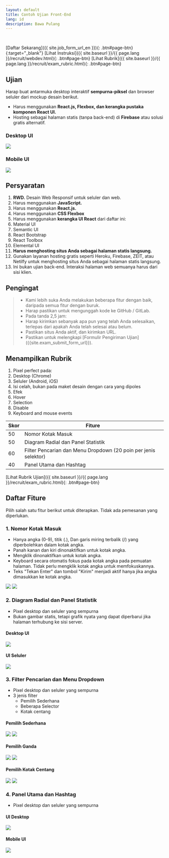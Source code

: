 ```yaml
---
layout: default
title: Contoh Ujian Front-End
lang: id
description: Bawa Pulang
---
```




<br>

[Daftar Sekarang]({{ site.job_form_url_en }}){: .btn#page-btn}{:target="\_blank"}
[Lihat Instruksi]({{ site.baseurl }}/{{ page.lang }}/recruit/webdev.html){: .btn#page-btn}
[Lihat Rubrik]({{ site.baseurl }}/{{ page.lang }}/recruit/exam_rubric.html){: .btn#page-btn}

## Ujian

Harap buat antarmuka desktop interaktif **sempurna-piksel** dan browser seluler dari mockup desain berikut.

- Harus menggunakan **React.js, Flexbox, dan kerangka pustaka komponen React UI.**
- Hosting sebagai halaman statis (tanpa back-end) di **Firebase** atau solusi gratis alternatif.

### Desktop UI

<img src='https://lh3.googleusercontent.com/SBQWfwg0cfPBcIyvuK1qAlIX3F3t25vj6uOVahV-E7Rhg-RTKJABufr4rYEHkLd3Cv35n3isUWyFwdEHMeIfsoQ3yDlKKqdhuWvSTz0JuAn3U92Y0nZ_7aC-_raJ9QdxmISoLb0GMw=w1417' />

### Mobile UI

<img src='https://lh3.googleusercontent.com/d7JgqvyPNjQOZEZEoVyTMJcAHRnBTDIZDDJo9rjbIVU-dLiQ2SYOacqNqheAbNkK_A1DBHQS-7qNwkaAb4fvgUa-bx4pJcUOjS0lKGpcK0Dm32KjXLzy_M9yjVwkd1gopwESZau8iw=w308' />

## Persyaratan

1. **RWD.** Desain Web Responsif untuk seluler dan web.
1. Harus menggunakan **JavaScript.**
1. Harus menggunakan **React.js.**
1. Harus menggunakan **CSS Flexbox**
1. Harus menggunakan **kerangka UI React** dari daftar ini:
1. Material UI
1. Semantic UI
1. React Bootstrap
1. React Toolbox
1. Elemental UI
1. **Harus menghosting situs Anda sebagai halaman statis langsung.**
1. Gunakan layanan hosting gratis seperti Heroku, Firebase, ZEIT, atau Netilfy untuk menghosting situs Anda sebagai halaman statis langsung.
1. Ini bukan ujian back-end. Interaksi halaman web semuanya harus dari sisi klien.

## Pengingat

> - Kami lebih suka Anda melakukan beberapa fitur dengan baik, daripada semua fitur dengan buruk.
> - Harap pastikan untuk mengunggah kode ke GitHub / GitLab.
> - Pada tanda 2,5 jam:
> - Harap kirimkan sebanyak apa pun yang telah Anda selesaikan, terlepas dari apakah Anda telah selesai atau belum.
> - Pastikan situs Anda aktif, dan kirimkan URL.
> - Pastikan untuk melengkapi [Formulir Pengiriman Ujian] ({{site.exam_submit_form_url}}).

## Menampilkan Rubrik

1. Pixel perfect pada:
1. Desktop (Chrome)
1. Seluler (Android, iOS)
1. Isi celah, bukan pada maket desain dengan cara yang dipoles
1. Efek
1. Hover
1. Selection
1. Disable
1. Keyboard and mouse events

| Skor | Fiture                                                          |
| ---- | --------------------------------------------------------------- |
| 50   | Nomor Kotak Masuk                                               |
| 50   | Diagram Radial dan Panel Statistik                              |
| 60   | Filter Pencarian dan Menu Dropdown (20 poin per jenis selektor) |
| 40   | Panel Utama dan Hashtag                                         |

[Lihat Rubrik Ujian]({{ site.baseurl }}/{{ page.lang }}/recruit/exam_rubric.html){: .btn#page-btn}

## Daftar Fiture

Pilih salah satu fitur berikut untuk diterapkan. Tidak ada pemesanan yang diperlukan.

### 1. Nomor Kotak Masuk

- Hanya angka (0-9), titik (.), Dan garis miring terbalik (/) yang diperbolehkan dalam kotak angka.
- Panah kanan dan kiri dinonaktifkan untuk kotak angka.
- Mengklik dinonaktifkan untuk kotak angka.
- Keyboard secara otomatis fokus pada kotak angka pada pemuatan halaman. Tidak perlu mengklik kotak angka untuk memfokuskannya.
- Teks "Tekan Enter" dan tombol "Kirim" menjadi aktif hanya jika angka dimasukkan ke kotak angka.

<img src='https://lh3.googleusercontent.com/ox5SLTTaUphHmgJiyjktWSEvtiw14pCxqL151hVq27BQbfuc2ur7X5B0UoFnIUwI6tGlxbKCD8WyGG1iszRx1h3JJBDDl9fFYEh2UXDIALI4JpIMmf24qqghg27Kp4hkt2Ed9qFUcQ=w386' />

<img src='https://lh3.googleusercontent.com/rB8z7QO1lzjB2QjQBmrjg1B9-hOkowQUVVwG-jHCGgqIWe-KFQ4dSkYWwYJvrZYOo9oPwr4Vd5PyW1oxF316LsNqys1Nw-Q8iXab-y5wBRoMthow3P_1ycTyt45RjouxjCUrH5QLTQ=w386' />

### 2. Diagram Radial dan Panel Statistik

- Pixel desktop dan seluler yang sempurna
- Bukan gambar statis, tetapi grafik nyata yang dapat diperbarui jika halaman terhubung ke sisi server.

#### Desktop UI

<img src='https://lh3.googleusercontent.com/zRIxNrIztI22WJYDs4EcrjnciyQ2ByIRVSu6R-JCpBCo0e2hT9_g1RwdcBbmyaSebQRUk06NscQ6waV0eiQZ1HTBjcVSg6Ildeo-sc9qhFLRnx1tKgK0u8tlKD0eyMMgMwNWp0cS4A=w260' />

#### UI Seluler

<img src='https://lh3.googleusercontent.com/KgF-3-t90xkaH0efRhGiskSRs-lXZhbwQNtvL2GRiWiw76Os7hmvNe4T8kqSlbxNVDmqpUKDLPeODxVZk5P6yTqTiFYxqamU0GogSxARSAKaBy_lmLHnWNdgjw4oURMaxW5G4KBOtg=w358' />

### 3. Filter Pencarian dan Menu Dropdown

- Pixel desktop dan seluler yang sempurna
- 3 jenis filter
  - Pemilih Sederhana
  - Beberapa Selector
  - Kotak centang

#### Pemilih Sederhana

<img src='https://lh3.googleusercontent.com/_Yq-Q8WnX2cV3y305Q4GbHNuugYC173fCTPixp3aigX7ZxKyf5ok1nRGoCQ1-ProqM2GNGr3VI0CyBTCkHCuSpie3yH8vGgY9AqfqRk6PL7Hx7fRf2QDpQoisxPgCQNwt5Jlzl3X4w=w288' />

<img src='https://lh3.googleusercontent.com/nclQ6N-I6LaATouvMOo2bFDGud5yWOteWi1uGUpWg-1rKdHo4yJGm5o-YiDERAMyi-Vm3ayJ48XavVloBfnKB7nInGjqN5ElQApx7f9e0dr3VrYusCoDLndZvHzzxikn29f6I3bqaw=w374' />

#### Pemilih Ganda

<img src='https://lh3.googleusercontent.com/zeYaUx3W0Hb8yaiPLHyzTOI_ShGmEIQqTA_Q7b8hyGZ_bfeC8gSK4s6L1okbGhrFPf817zjp-RbRcDZzZ3p51Vv1QxUza9RGTDupaia0jRcepHtTUNAafjEXJBwhzKMnVC_az-nOAw=w370' />

<img src='https://lh3.googleusercontent.com/4YZ6BQyxTr0RiPlGIyASjeaO_M8B_Vv-pgTFn6yG2b_aGa8Fdvrwyru534ZnoeE_rG3Z5NPuZRKifDqvTYA51I0hkXYxO9Ga4VWjnB1uj8Z4R0jd-Ofha1no2LAaGXmmeutLMlcgJQ=w378' />

#### Pemilih Kotak Centang

<img src='https://lh3.googleusercontent.com/YhLAUXhAFGxs5GlJMv-HZB3i9Gji9TCU3RS8lxlrpKoGOyyBfT_xyEtM71a6hENCzCei1ZHsHSEtRWqLtnZsVgEOR-dFXQ1zmb9ysYYjsaKjuSsbpwagENtwmzcSiwvIXuc0Es2kSA=w379' />

<img src='https://lh3.googleusercontent.com/8HvHKaJr974UaC8OcbBfsL-VJGIELAvEmnGJBucCbLHK3kTvIdUXIErRK2yYn62YkVyC_k2dW-22w3SbyCM-hDXKNvQlntZzhw4MrlJqhrAXLfjGCR8qkJvOU6KLTz4cLiQizWp_Fw=w376' />

### 4. Panel Utama dan Hashtag

- Pixel desktop dan seluler yang sempurna

#### UI Desktop

<img src='https://lh3.googleusercontent.com/qwkODECKDvngf-i79qFqv83ecp5n2Bc0oYhJ2SWy1eaboJV8LE3GJTj-nr76GDRNwyKD0-Lob2K4r55SPHtIbbK3H3md-A_u1CoZ2aQ0cg7OTE55SaqrSblx_XZOJ-L4F5XuxsAKwQ=w443' />

#### Mobile UI

<img src='https://lh3.googleusercontent.com/wcVF6A927hu43l1qtovepnmX-q7eQLjqwDfFSKnhqyl9mssrHnGKfdF3DzFk-HwJfybf1YVpSLqfk5SaYV6qtIMeivjkDiNiXJZltYqu3543svDGmjOHVaMw8R8KqAawvgm9oREf6A=w310' />